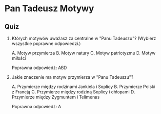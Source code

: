  Pan Tadeusz Motywy
================

Quiz
----

1. Których motywów uważasz za centralne w "Panu Tadeuszu"? (Wybierz wszystkie poprawne odpowiedzi.)

   A. Motyw przymierza
   B. Motyw natury
   C. Motyw patriotyzmu
   D. Motyw miłości

   Poprawna odpowiedź: ABD

2. Jakie znaczenie ma motyw przymierza w "Panu Tadeuszu"?

   A. Przymierze między rodzinami Jankiela i Soplicy
   B. Przymierze Polski z Francją
   C. Przymierze między rodziną Soplicy i chłopami
   D. Przymierze między Zygmuntem i Telimenas

   Poprawna odpowiedź: A


